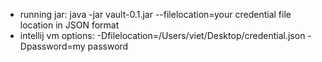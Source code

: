 - running jar: java -jar vault-0.1.jar --filelocation=your credential file location in JSON format
- intellij vm options: -Dfilelocation=/Users/viet/Desktop/credential.json -Dpassword=my password